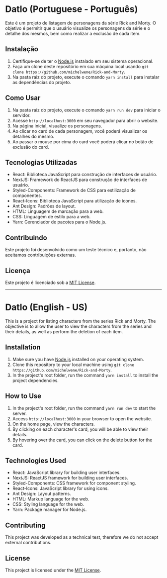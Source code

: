 # Datlo (Portuguese - Português)

Este é um projeto de listagem de personagens da série Rick and Morty. O objetivo é permitir que o usuário visualize os personagens da série e o detalhe dos mesmos, bem como realizar a exclusão de cada item.

## Instalação

1. Certifique-se de ter o [Node.js](https://nodejs.org/) instalado em seu sistema operacional.
2. Faça um clone deste repositório em sua máquina local usando `git clone https://github.com/michelwene/Rick-and-Morty`.
3. Na pasta raiz do projeto, execute o comando `yarn install` para instalar as dependências do projeto.

## Como Usar

1. Na pasta raiz do projeto, execute o comando `yarn run dev` para iniciar o servidor.
2. Acesse `http://localhost:3000` em seu navegador para abrir o website.
3. Na página inicial, visualize os personagens.
4. Ao clicar no card de cada personagem, você poderá visualizar os detalhes do mesmo.
5. Ao passar o mouse por cima do card você poderá clicar no botão de exclusão do card.

## Tecnologias Utilizadas

- React: Biblioteca JavaScript para construção de interfaces de usuário.
- NextJS: Framework do ReactJS para construção de interfaces de usuário.
- Styled-Components: Framework de CSS para estilização de componentes.
- React-Icons: Biblioteca JavaScript para utilização de ícones.
- Ant Design: Padrões de layout.
- HTML: Linguagem de marcação para a web.
- CSS: Linguagem de estilo para a web.
- Yarn: Gerenciador de pacotes para o Node.js.

## Contribuindo

Este projeto foi desenvolvido como um teste técnico e, portanto, não aceitamos contribuições externas.

## Licença

Este projeto é licenciado sob a [MIT License](https://opensource.org/licenses/MIT).

--------------------------------------------------------------------------------------------------

# Datlo (English - US)

This is a project for listing characters from the series Rick and Morty. The objective is to allow the user to view the characters from the series and their details, as well as perform the deletion of each item.

## Installation

1. Make sure you have [Node.js](https://nodejs.org/) installed on your operating system.
2. Clone this repository to your local machine using `git clone https://github.com/michelwene/Rick-and-Morty`.
3. In the project's root folder, run the command `yarn install` to install the project dependencies.

## How to Use

1. In the project's root folder, run the command `yarn run dev` to start the server.
2. Access `http://localhost:3000` in your browser to open the website.
3. On the home page, view the characters.
4. By clicking on each character's card, you will be able to view their details.
5. By hovering over the card, you can click on the delete button for the card.

## Technologies Used

- React: JavaScript library for building user interfaces.
- NextJS: ReactJS framework for building user interfaces.
- Styled-Components: CSS framework for component styling.
- React-Icons: JavaScript library for using icons.
- Ant Design: Layout patterns.
- HTML: Markup language for the web.
- CSS: Styling language for the web.
- Yarn: Package manager for Node.js.

## Contributing

This project was developed as a technical test, therefore we do not accept external contributions.

## License

This project is licensed under the [MIT License](https://opensource.org/licenses/MIT).
